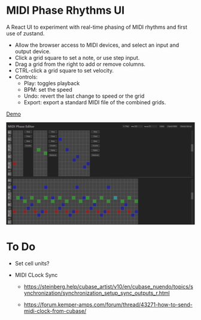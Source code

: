 # MIDI Phase Rhythms UI

A React UI to experiment with real-time phasing of MIDI rhythms and first use of zustand.

* Allow the browser access to MIDI devices, and select an input and output device.
* Click a grid square to set a note, or use step input.
* Drag a grid from the right to add or remove columns.
* CTRL-click a grid square to set velocity.
* Controls:
   * Play: toggles playback
   * BPM: set the speed
   * Undo: revert the last change to speed or the grid
   * Export: export a standard MIDI file of the combined grids.

[Demo](https://leegee.github.io/midi-phase-ui-experiment/)

![](./README/Screenshot%202024-11-05%20154505.png)

# To Do

* Set cell units?

*  MIDI CLock Sync

   * https://steinberg.help/cubase_artist/v10/en/cubase_nuendo/topics/synchronization/synchronization_setup_sync_outputs_r.html

   * https://forum.kemper-amps.com/forum/thread/43271-how-to-send-midi-clock-from-cubase/



